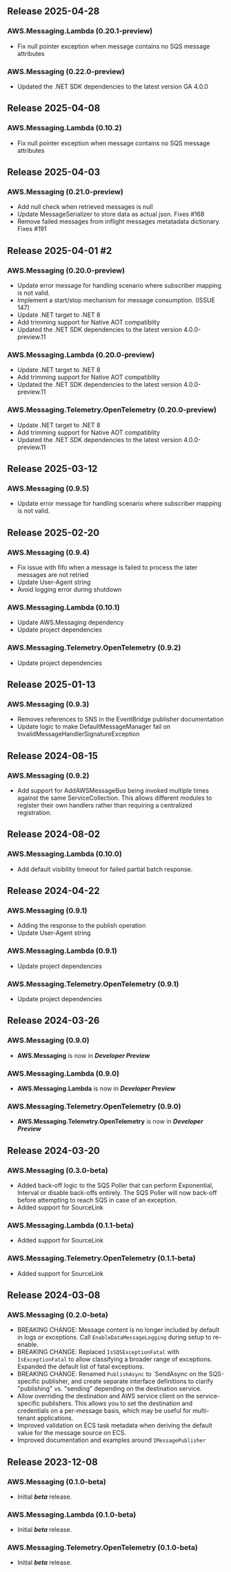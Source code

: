 ## Release 2025-04-28

### AWS.Messaging.Lambda (0.20.1-preview)
* Fix null pointer exception when message contains no SQS message attributes
### AWS.Messaging (0.22.0-preview)
* Updated the .NET SDK dependencies to the latest version GA 4.0.0

## Release 2025-04-08

### AWS.Messaging.Lambda (0.10.2)
* Fix null pointer exception when message contains no SQS message attributes

## Release 2025-04-03

### AWS.Messaging (0.21.0-preview)
* Add null check when retrieved messages is null
* Update MessageSerializer to store data as actual json. Fixes #168
* Remove failed messages from inflight messages metatadata dictionary. Fixes #191

## Release 2025-04-01 #2

### AWS.Messaging (0.20.0-preview)
* Update error message for handling scenario where subscriber mapping is not valid.
* Implement a start/stop mechanism for message consumption. (ISSUE 147)
* Update .NET target to .NET 8
* Add trimming support for Native AOT compatiblity
* Updated the .NET SDK dependencies to the latest version 4.0.0-preview.11
### AWS.Messaging.Lambda (0.20.0-preview)
* Update .NET target to .NET 8
* Add trimming support for Native AOT compatiblity
* Updated the .NET SDK dependencies to the latest version 4.0.0-preview.11
### AWS.Messaging.Telemetry.OpenTelemetry (0.20.0-preview)
* Update .NET target to .NET 8
* Add trimming support for Native AOT compatiblity
* Updated the .NET SDK dependencies to the latest version 4.0.0-preview.11

## Release 2025-03-12

### AWS.Messaging (0.9.5)
* Update error message for handling scenario where subscriber mapping is not valid.

## Release 2025-02-20

### AWS.Messaging (0.9.4)
* Fix issue with fifo when a message is failed to process the later messages are not retried
* Update User-Agent string
* Avoid logging error during shutdown
### AWS.Messaging.Lambda (0.10.1)
* Update AWS.Messaging dependency
* Update project dependencies
### AWS.Messaging.Telemetry.OpenTelemetry (0.9.2)
* Update project dependencies

## Release 2025-01-13

### AWS.Messaging (0.9.3)
* Removes references to SNS in the EventBridge publisher documentation
* Update logic to make DefaultMessageManager fail on InvalidMessageHandlerSignatureException

## Release 2024-08-15

### AWS.Messaging (0.9.2)
* Add support for AddAWSMessageBus being invoked multiple times against the same ServiceCollection. This allows different modules to register their own handlers rather than requiring a centralized registration.

## Release 2024-08-02

### AWS.Messaging.Lambda (0.10.0)
* Add default visibility timeout for failed partial batch response.

## Release 2024-04-22

### AWS.Messaging (0.9.1)
* Adding the response to the publish operation
* Update User-Agent string
### AWS.Messaging.Lambda (0.9.1)
* Update project dependencies
### AWS.Messaging.Telemetry.OpenTelemetry (0.9.1)
* Update project dependencies

## Release 2024-03-26

### AWS.Messaging (0.9.0)
* **AWS.Messaging** is now in _**Developer Preview**_
### AWS.Messaging.Lambda (0.9.0)
* **AWS.Messaging.Lambda** is now in _**Developer Preview**_
### AWS.Messaging.Telemetry.OpenTelemetry (0.9.0)
* **AWS.Messaging.Telemetry.OpenTelemetry** is now in _**Developer Preview**_

## Release 2024-03-20

### AWS.Messaging (0.3.0-beta)
* Added back-off logic to the SQS Poller that can perform Exponential, Interval or disable back-offs entirely. The SQS Poller will now back-off before attempting to reach SQS in case of an exception.
* Added support for SourceLink
### AWS.Messaging.Lambda (0.1.1-beta)
* Added support for SourceLink
### AWS.Messaging.Telemetry.OpenTelemetry (0.1.1-beta)
* Added support for SourceLink

## Release 2024-03-08
### AWS.Messaging (0.2.0-beta)
* BREAKING CHANGE: Message content is no longer included by default in logs or exceptions. Call `EnableDataMessageLogging` during setup to re-enable.
* BREAKING CHANGE: Replaced `IsSQSExceptionFatal` with `IsExceptionFatal` to allow classifying a broader range of exceptions. Expanded the default list of fatal exceptions.
* BREAKING CHANGE: Renamed `PublishAsync` to `SendAsync on the SQS-specific publisher, and create separate interface definitions to clarify "publishing" vs. "sending" depending on the destination service.
* Allow overriding the destination and AWS service client on the service-specific publishers. This allows you to set the destination and credentials on a per-message basis, which may be useful for multi-tenant applications.
* Improved validation on ECS task metadata when deriving the default value for the message source on ECS.
* Improved documentation and examples around `IMessagePublisher`

## Release 2023-12-08
### AWS.Messaging (0.1.0-beta)
* Initial _**beta**_ release.
### AWS.Messaging.Lambda (0.1.0-beta)
* Initial _**beta**_ release.
### AWS.Messaging.Telemetry.OpenTelemetry (0.1.0-beta)
* Initial _**beta**_ release.